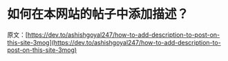 # 如何在本网站的帖子中添加描述？

原文：[https://dev.to/ashishgoyal247/how-to-add-description-to-post-on-this-site-3mog](https://dev.to/ashishgoyal247/how-to-add-description-to-post-on-this-site-3mog)